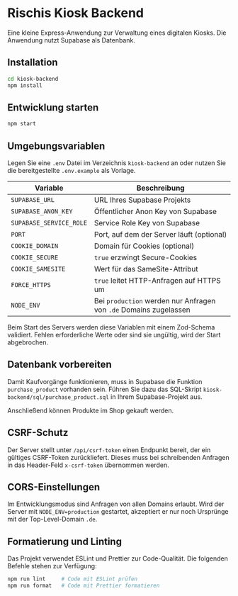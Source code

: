 # Rischis Kiosk Backend

Eine kleine Express-Anwendung zur Verwaltung eines digitalen Kiosks. Die Anwendung nutzt Supabase als Datenbank.

## Installation

```bash
cd kiosk-backend
npm install
```

## Entwicklung starten

```bash
npm start
```

## Umgebungsvariablen

Legen Sie eine `.env` Datei im Verzeichnis `kiosk-backend` an oder nutzen Sie die bereitgestellte `.env.example` als Vorlage.

| Variable                | Beschreibung                              |
|-------------------------|-------------------------------------------|
| `SUPABASE_URL`          | URL Ihres Supabase Projekts               |
| `SUPABASE_ANON_KEY`     | Öffentlicher Anon Key von Supabase        |
| `SUPABASE_SERVICE_ROLE` | Service Role Key von Supabase             |
| `PORT`                  | Port, auf dem der Server läuft (optional) |
| `COOKIE_DOMAIN`         | Domain für Cookies (optional)             |
| `COOKIE_SECURE`         | `true` erzwingt Secure-Cookies            |
| `COOKIE_SAMESITE`       | Wert für das SameSite-Attribut            |
| `FORCE_HTTPS`           | `true` leitet HTTP-Anfragen auf HTTPS um  |
| `NODE_ENV`              | Bei `production` werden nur Anfragen von `.de` Domains zugelassen |

Beim Start des Servers werden diese Variablen mit einem Zod-Schema
validiert. Fehlen erforderliche Werte oder sind sie ungültig, wird der
Start abgebrochen.

## Datenbank vorbereiten

Damit Kaufvorgänge funktionieren, muss in Supabase die Funktion
`purchase_product` vorhanden sein. Führen Sie dazu das SQL-Skript
`kiosk-backend/sql/purchase_product.sql` in Ihrem Supabase-Projekt aus.

Anschließend können Produkte im Shop gekauft werden.

## CSRF-Schutz

Der Server stellt unter `/api/csrf-token` einen Endpunkt bereit, der ein
gültiges CSRF-Token zurückliefert. Dieses muss bei schreibenden Anfragen in
das Header-Feld `x-csrf-token` übernommen werden.

## CORS-Einstellungen

Im Entwicklungsmodus sind Anfragen von allen Domains erlaubt. Wird der Server
mit `NODE_ENV=production` gestartet, akzeptiert er nur noch Ursprünge mit der
Top-Level-Domain `.de`.

## Formatierung und Linting

Das Projekt verwendet ESLint und Prettier zur Code-Qualität. Die folgenden Befehle stehen zur Verfügung:

```bash
npm run lint     # Code mit ESLint prüfen
npm run format   # Code mit Prettier formatieren
```
